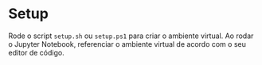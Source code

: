 # Setup

Rode o script `setup.sh` ou `setup.ps1` para criar o ambiente virtual. Ao rodar o Jupyter Notebook, referenciar o ambiente virtual de acordo
com o seu editor de código.